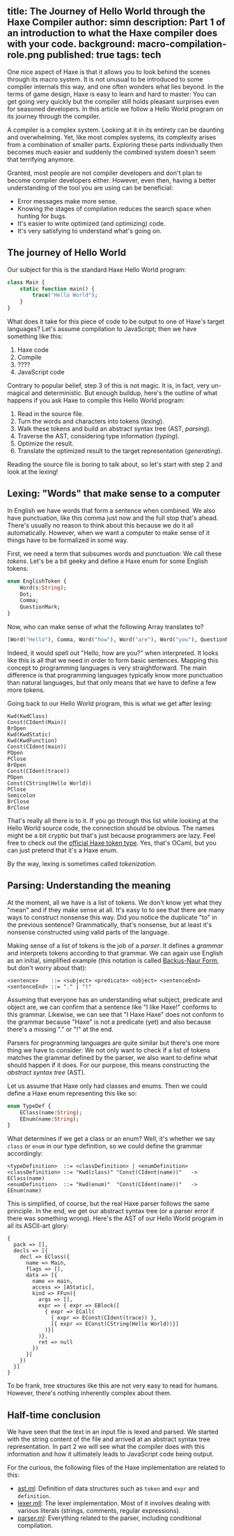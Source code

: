 title: The Journey of Hello World through the Haxe Compiler
author: simn
description: Part 1 of an introduction to what the Haxe compiler does with your code.
background: macro-compilation-role.png
published: true
tags: tech
---

One nice aspect of Haxe is that it allows you to look behind the scenes through its macro system. It is not unusual to be introduced to some compiler internals this way, and one often wonders what lies beyond. In the terms of game design, Haxe is easy to learn and hard to master: You can get going very quickly but the compiler still holds pleasant surprises even for seasoned developers. In this article we follow a Hello World program on its journey through the compiler.

A compiler is a complex system. Looking at it in its entirety can be daunting and overwhelming. Yet, like most complex systems, its complexity arises from a combination of smaller parts. Exploring these parts individually then becomes much easier and suddenly the combined system doesn't seem that terrifying anymore.

Granted, most people are not compiler developers and don't plan to become compiler developers either. However, even then, having a better understanding of the tool you are using can be beneficial:

* Error messages make more sense.
* Knowing the stages of compilation reduces the search space when hunting for bugs.
* It's easier to write optimized (and optimizing) code.
* It's very satisfying to understand what's going on.

## The journey of Hello World

Our subject for this is the standard Haxe Hello World program:

```haxe
class Main {
	static function main() {
		trace("Hello World");
	}
}
```

What does it take for this piece of code to be output to one of Haxe's target languages? Let's assume compilation to JavaScript; then we have something like this:

1. Haxe code
2. Compile
3. ????
4. JavaScript code

Contrary to popular belief, step 3 of this is not magic. It is, in fact, very un-magical and deterministic. But enough buildup, here's the outline of what happens if you ask Haxe to compile this Hello World program:

1. Read in the source file.
2. Turn the words and characters into tokens (*lexing*).
3. Walk these tokens and build an abstract syntax tree (AST, *parsing*).
4. Traverse the AST, considering type information (*typing*).
5. Optimize the result.
6. Translate the optimized result to the target representation (*generating*).

Reading the source file is boring to talk about, so let's start with step 2 and look at the lexing!

## Lexing: "Words" that make sense to a computer

In English we have words that form a sentence when combined. We also have punctuation, like this comma just now and the full stop that's ahead. There's usually no reason to think about this because we do it all automatically. However, when we want a computer to make sense of it things have to be formalized in some way.

First, we need a term that subsumes words and punctuation: We call these *tokens*. Let's be a bit geeky and define a Haxe enum for some English tokens:

```haxe
enum EnglishToken {
    Word(s:String);
    Dot;
    Comma;
    QuestionMark;
}
```

Now, who can make sense of what the following Array translates to?

```haxe
[Word("Hello"), Comma, Word("how"), Word("are"), Word("you"), QuestionMark]
```

Indeed, it would spell out "Hello, how are you?" when interpreted. It looks like this is all that we need in order to form basic sentences. Mapping this concept to programming languages is very straightforward. The main difference is that programming languages typically know more punctuation than natural languages, but that only means that we have to define a few more tokens.

Going back to our Hello World program, this is what we get after lexing:

```
Kwd(KwdClass)
Const(CIdent(Main))
BrOpen
Kwd(KwdStatic)
Kwd(KwdFunction)
Const(CIdent(main))
POpen
PClose
BrOpen
Const(CIdent(trace))
POpen
Const(CString(Hello World))
PClose
Semicolon
BrClose
BrClose
```

That's really all there is to it. If you go through this list while looking at the Hello World source code, the connection should be obvious. The names might be a bit cryptic but that's just because programmers are lazy. Feel free to check out the [official Haxe token type](https://github.com/HaxeFoundation/haxe/blob/development/src/syntax/ast.ml#L276). Yes, that's OCaml, but you can just pretend that it's a Haxe enum.

By the way, lexing is sometimes called *tokenization*.

## Parsing: Understanding the meaning

At the moment, all we have is a list of tokens. We don't know yet what they "mean" and if they make sense at all. It's easy to to see that there are many ways to construct nonsense this way. Did you notice the duplicate "to" in the previous sentence? Grammatically, that's nonsense, but at least it's nonsense constructed using valid parts of the language.

Making sense of a list of tokens is the job of a *parser*. It defines a *grammar* and interprets tokens according to that grammar. We can again use English as an initial, simplified example (this notation is called [Backus-Naur Form](https://en.wikipedia.org/wiki/Backus%E2%80%93Naur_Form), but don't worry about that):

```
<sentence>    ::= <subject> <predicate> <object> <sentenceEnd>
<sentenceEnd> ::= "." | "!"
```

Assuming that everyone has an understanding what subject, predicate and object are, we can confirm that a sentence like "I like Haxe!" conforms to this grammar. Likewise, we can see that "I Haxe Haxe" does not conform to the grammar because "Haxe" is not a predicate (yet) and also because there's a missing "." or "!" at the end.

Parsers for programming languages are quite similar but there's one more thing we have to consider: We not only want to check if a list of tokens matches the grammar defined by the parser, we also want to define what should happen if it does. For our purpose, this means constructing the *abstract syntax tree* (AST).

Let us assume that Haxe only had classes and enums. Then we could define a Haxe enum representing this like so:

```haxe
enum TypeDef {
    EClass(name:String);
    EEnum(name:String);
}
```

What determines if we get a class or an enum? Well, it's whether we say `class` or `enum` in our type definition, so we could define the grammar accordingly:

```
<typeDefinition>  ::= <classDefinition> | <enumDefinition>
<classDefinition> ::= "Kwd(class)" "Const(CIdent(name))"   -> EClass(name)
<enumDefinition>  ::= "Kwd(enum)"  "Const(CIdent(name))"   -> EEnum(name)
```

This is simplified, of course, but the real Haxe parser follows the same principle. In the end, we get our abstract syntax tree (or a parser error if there was something wrong). Here's the AST of our Hello World program in all its ASCII-art glory:

```
{
  pack => [],
  decls => [{
    decl => EClass({
      name => Main,
      flags => [],
      data => [{
        name => main,
        access => [AStatic],
        kind => FFun({
          args => [],
          expr => { expr => EBlock([
            { expr => ECall(
              { expr => EConst(CIdent(trace)) },
              [{ expr => EConst(CString(Hello World))}]
            )}]
          )},
          ret => null
        })
      }]
    })
  }]
}
```

To be frank, tree structures like this are not very easy to read for humans. However, there's nothing inherently complex about them.

## Half-time conclusion

We have seen that the text in an input file is lexed and parsed. We started with the string content of the file and arrived at an abstract syntax tree representation. In part 2 we will see what the compiler does with this information and how it ultimately leads to JavaScript code being output.

For the curious, the following files of the Haxe implementation are related to this:

* [ast.ml](https://github.com/HaxeFoundation/haxe/blob/development/src/syntax/ast.ml): Definition of data structures such as `token` and `expr` and `definition`.
* [lexer.mll](https://github.com/HaxeFoundation/haxe/blob/development/src/syntax/lexer.mll): The lexer implementation. Most of it involves dealing with various literals (strings, comments, regular expressions).
* [parser.ml](https://github.com/HaxeFoundation/haxe/blob/development/src/syntax/parser.ml): Everything related to the parser, including conditional compilation.
